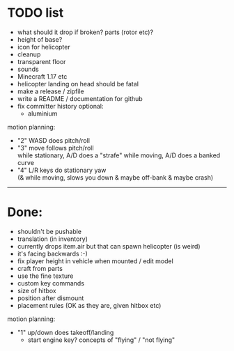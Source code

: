 TODO list
=========

- what should it drop if broken? parts (rotor etc)? 
- height of base?
- icon for helicopter
- cleanup
- transparent floor
- sounds
- Minecraft 1.17 etc
- helicopter landing on head should be fatal
- make a release / zipfile
- write a README / documentation for github
- fix committer history
optional:
  - aluminium

motion planning:
- "2" WASD does pitch/roll
- "3" move follows pitch/roll  
  while stationary, A/D does a "strafe"
  while moving, A/D does a banked curve
- "4" L/R keys do stationary yaw  
  (& while moving, slows you down & maybe off-bank & maybe crash)

---------------------------------------------



Done:
====

- shouldn't be pushable
- translation (in inventory)
- currently drops item.air but that can spawn helicopter (is weird)
- it's facing backwards :-)
- fix player height in vehicle when mounted / edit model
- craft from parts
- use the fine texture
- custom key commands
- size of hitbox
- position after dismount
- placement rules (OK as they are, given hitbox etc)

motion planning:
- "1" up/down does takeoff/landing
  - start engine key?
    concepts of "flying" / "not flying"  

